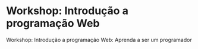 # Workshop: Introdução a programação Web
Workshop: Introdução a programação Web: Aprenda a ser um programador
